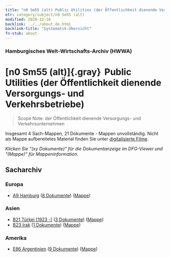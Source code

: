 ```yaml
---
title: "n0 Sm55 (alt) Public Utilities (der Öffentlichkeit dienende Versorgungs- und Verkehrsbetriebe)"
etr: category/subject/n0 Sm55 (alt)
modified: 2020-12-18
backlink: ../../about.de.html
backlink-title: "Systematik-Übersicht"
fn-stub: about
---
```


### Hamburgisches Welt-Wirtschafts-Archiv (HWWA)
# [n0 Sm55 (alt)]{.gray}&#8201; Public Utilities (der Öffentlichkeit dienende Versorgungs- und Verkehrsbetriebe)&#160; 


> Scope Note: der Öffentlichkeit dienende Versorgungs- und Verkehrsunternehmen



Insgesamt 4 Sach-Mappen, 21 Dokumente - Mappen unvollständig.
Nicht als Mappe aufbereitetes Material finden Sie unter [digitalisierte Filme](/film/h1_sh).

_Klicken Sie "(xy Dokumente)" für die Dokumentanzeige im DFG-Viewer und "(Mappe)" für Mappeninformation._

## Sacharchiv




### Europa

- [A9 Hamburg](../../../geo/about.de.html#A9) (<a href="https://dfg-viewer.de/show/?tx_dlf[id]=https://pm20.zbw.eu/mets/sh/1409xx/140905/1458xx/145859/public.mets.de.xml" target="_blank">8 Dokumente</a>) ([Mappe](http://purl.org/pressemappe20/folder/sh/140905,145859))

### Asien

- [B21 Türkei (1923 -)](../../../geo/about.de.html#B21) (<a href="https://dfg-viewer.de/show/?tx_dlf[id]=https://pm20.zbw.eu/mets/sh/1411xx/141111/1458xx/145859/public.mets.de.xml" target="_blank">3 Dokumente</a>) ([Mappe](http://purl.org/pressemappe20/folder/sh/141111,145859))
- [B23 Irak](../../../geo/about.de.html#B23) (<a href="https://dfg-viewer.de/show/?tx_dlf[id]=https://pm20.zbw.eu/mets/sh/1411xx/141113/1458xx/145859/public.mets.de.xml" target="_blank">1 Dokumente</a>) ([Mappe](http://purl.org/pressemappe20/folder/sh/141113,145859))

### Amerika

- [E86 Argentinien](../../../geo/about.de.html#E86) (<a href="https://dfg-viewer.de/show/?tx_dlf[id]=https://pm20.zbw.eu/mets/sh/1416xx/141692/1458xx/145859/public.mets.de.xml" target="_blank">9 Dokumente</a>) ([Mappe](http://purl.org/pressemappe20/folder/sh/141692,145859))


